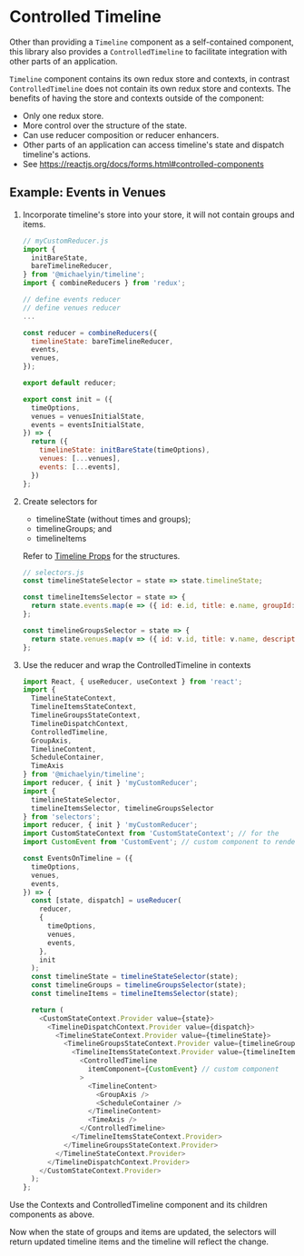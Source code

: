 # Controlled Timeline
Other than providing a `Timeline` component as a self-contained component, this library also provides a `ControlledTimeline` to facilitate integration with other parts of an application.

`Timeline` component contains its own redux store and contexts, in contrast `ControlledTimeline` does not contain its own redux store and contexts. The benefits of having the store and contexts outside of the component:

- Only one redux store.
- More control over the structure of the state.
- Can use reducer composition or reducer enhancers.
- Other parts of an application can access timeline's state and dispatch timeline's actions.
- See https://reactjs.org/docs/forms.html#controlled-components

## Example: Events in Venues
1. Incorporate timeline's store into your store, it will not contain groups and items.
    ```javascript
    // myCustomReducer.js
    import {
      initBareState,
      bareTimelineReducer,
    } from '@michaelyin/timeline';
    import { combineReducers } from 'redux';

    // define events reducer
    // define venues reducer
    ...

   const reducer = combineReducers({
      timelineState: bareTimelineReducer,
      events,
      venues,
    });

    export default reducer;

    export const init = ({
      timeOptions,
      venues = venuesInitialState,
      events = eventsInitialState,
    }) => {
      return ({
        timelineState: initBareState(timeOptions),
        venues: [...venues],
        events: [...events],
      })
    };
    ```
2. Create selectors for
   * timelineState (without times and groups);
   * timelineGroups; and
   * timelineItems

    Refer to [Timeline Props](../README.md#timeline-props) for the structures.
    ```javascript
    // selectors.js
    const timelineStateSelector = state => state.timelineState;

    const timelineItemsSelector = state => {
      return state.events.map(e => ({ id: e.id, title: e.name, groupId: e.venueId, start: e.start, end: e.end }));
    };

    const timelineGroupsSelector = state => {
      return state.venues.map(v => ({ id: v.id, title: v.name, description: v.address }));
    };
    ```
3. Use the reducer and wrap the ControlledTimeline in contexts
    ```javascript
    import React, { useReducer, useContext } from 'react';
    import {
      TimelineStateContext,
      TimelineItemsStateContext,
      TimelineGroupsStateContext,
      TimelineDispatchContext,
      ControlledTimeline,
      GroupAxis,
      TimelineContent,
      ScheduleContainer,
      TimeAxis
    } from '@michaelyin/timeline';
    import reducer, { init } 'myCustomReducer';
    import {
      timelineStateSelector,
      timelineItemsSelector, timelineGroupsSelector
    } from 'selectors';
    import reducer, { init } 'myCustomReducer';
    import CustomStateContext from 'CustomStateContext'; // for the 
    import CustomEvent from 'CustomEvent'; // custom component to render an itementire state

    const EventsOnTimeline = ({
      timeOptions,
      venues,
      events,
    }) => {
      const [state, dispatch] = useReducer(
        reducer,
        {
          timeOptions,
          venues,
          events,
        },
        init
      );
      const timelineState = timelineStateSelector(state);
      const timelineGroups = timelineGroupsSelector(state);
      const timelineItems = timelineItemsSelector(state);

      return (
        <CustomStateContext.Provider value={state}>
          <TimelineDispatchContext.Provider value={dispatch}>
            <TimelineStateContext.Provider value={timelineState}>
              <TimelineGroupsStateContext.Provider value={timelineGroups}>
                <TimelineItemsStateContext.Provider value={timelineItems}>
                  <ControlledTimeline
                    itemComponent={CustomEvent} // custom component
                  >
                    <TimelineContent>
                      <GroupAxis />
                      <ScheduleContainer />
                    </TimelineContent>
                    <TimeAxis />
                  </ControlledTimeline>
                </TimelineItemsStateContext.Provider>
              </TimelineGroupsStateContext.Provider>
            </TimelineStateContext.Provider>
          </TimelineDispatchContext.Provider>
        </CustomStateContext.Provider>
      );
    };
    ```
  Use the Contexts and ControlledTimeline component and its children components as above.

  Now when the state of groups and items are updated, the selectors will return updated timeline items and the timeline will reflect the change.
